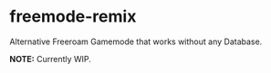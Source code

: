 # freemode-remix
Alternative Freeroam Gamemode that works without any Database.

**NOTE:** Currently WIP.
